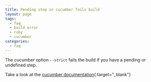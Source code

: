 ```yaml
---
title: Pending step in cucumber fails build
layout: page
tags:
  - faq
  - build error
  - ruby
  - cucumber
categories:
  - faq
---
```

The cucumber option `--strict` fails the build if you have a pending or undefined step.

Take a look at the [cucumber documentation](https://github.com/cucumber/cucumber/wiki/Step-Definitions){:target="_blank"}
